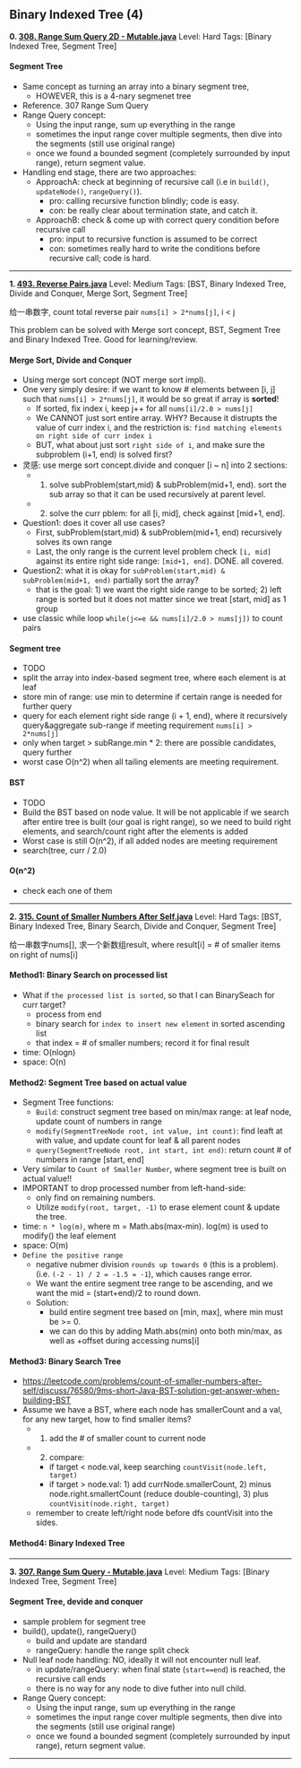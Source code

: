  
 
 
## Binary Indexed Tree (4)
**0. [308. Range Sum Query 2D - Mutable.java](https://github.com/awangdev/LintCode/blob/master/Java/308.%20Range%20Sum%20Query%202D%20-%20Mutable.java)**      Level: Hard      Tags: [Binary Indexed Tree, Segment Tree]
      

#### Segment Tree
- Same concept as turning an array into a binary segment tree,
    - HOWEVER, this is a 4-nary segmenet tree
- Reference. 307 Range Sum Query
- Range Query concept:
    - Using the input range, sum up everything in the range
    - sometimes the input range cover multiple segments, then dive into the segments (still use original range)
    - once we found a bounded segment (completely surrounded by input range), return segment value.
- Handling end stage, there are two approaches:
    - ApproachA: check at beginning of recursive call (i.e in `build()`, `updateNode()`, `rangeQuery()`).
        - pro: calling recursive function blindly; code is easy.
        - con: be really clear about termination state, and catch it.
    - ApproachB: check & come up with correct query condition before recursive call
        - pro: input to recursive function is assumed to be correct
        - con: sometimes really hard to write the conditions before recursive call; code is hard.



---

**1. [493. Reverse Pairs.java](https://github.com/awangdev/LintCode/blob/master/Java/493.%20Reverse%20Pairs.java)**      Level: Medium      Tags: [BST, Binary Indexed Tree, Divide and Conquer, Merge Sort, Segment Tree]
      
给一串数字, count total reverse pair `nums[i] > 2*nums[j]`, i < j

This problem can be solved with Merge sort concept, BST, Segment Tree and Binary Indexed Tree. Good for learning/review.

#### Merge Sort, Divide and Conquer
- Using merge sort concept (NOT merge sort impl).
- One very simply desire: if we want to know # elements between [i, j] such that `nums[i] > 2*nums[j]`, it would be so great if array is **sorted**! 
    - If sorted,  fix index i, keep j++ for all `nums[i]/2.0 > nums[j]`
    - We CANNOT just sort entire array. WHY? Because it distrupts the value of curr index i, and the restriction is: `find matching elements on right side of curr index i`
    - BUT, what about just sort `right side of i`, and make sure the subproblem (i+1, end) is solved first?
- 灵感: use merge sort concept.divide and conquer [i ~ n] into 2 sections:
    - 1) solve subProblem(start,mid) & subProblem(mid+1, end). sort the sub array so that it can be used recursively at parent level.
    - 2) solve the curr pblem: for all [i, mid], check against [mid+1, end].
- Question1: does it cover all use cases?
    - First, subProblem(start,mid) & subProblem(mid+1, end) recursively solves its own range
    - Last, the only range is the current level problem check `[i, mid]` against its entire right side range: `[mid+1, end]`. DONE. all covered.
- Question2: what it is okay for `subProblem(start,mid) & subProblem(mid+1, end)` partially sort the array?
    - that is the goal: 1) we want the right side range to be sorted; 2) left range is sorted but it does not matter since we treat [start, mid] as 1 group
- use classic while loop `while(j<=e && nums[i]/2.0 > nums[j])` to count pairs


#### Segment tree
- TODO
- split the array into index-based segment tree, where each element is at leaf
- store min of range: use min to determine if certain range is needed for further query
- query for each element right side range (i + 1, end), where it recursively query&aggregate sub-range if meeting requirement `nums[i] > 2*nums[j]`
- only when target > subRange.min * 2: there are possible candidates, query further
- worst case O(n^2) when all tailing elements are meeting requirement.

#### BST
- TODO
- Build the BST based on node value. It will be not applicable if we search after entire tree is built (our goal is right range), so we need to build right elements, and search/count right after the elements is added
- Worst case is still O(n^2), if all added nodes are meeting requirement 
- search(tree, curr / 2.0)



#### O(n^2)
- check each one of them




---

**2. [315. Count of Smaller Numbers After Self.java](https://github.com/awangdev/LintCode/blob/master/Java/315.%20Count%20of%20Smaller%20Numbers%20After%20Self.java)**      Level: Hard      Tags: [BST, Binary Indexed Tree, Binary Search, Divide and Conquer, Segment Tree]
      

给一串数字nums[], 求一个新数组result, where result[i] = # of smaller items on right of nums[i]

#### Method1: Binary Search on processed list
- What if `the processed list is sorted`, so that I can BinarySeach for curr target?
    - process from end
    - binary search for `index to insert new element` in sorted ascending list
    - that index = # of smaller numbers; record it for final result
- time: O(nlogn)
- space: O(n)


#### Method2: Segment Tree based on actual value
- Segment Tree functions:
    - `Build`: construct segment tree based on min/max range: at leaf node, update count of numbers in range
    - `modify(SegmentTreeNode root, int value, int count)`: find leaft at with value, and update count for leaf & all parent nodes
    - `query(SegmentTreeNode root, int start, int end)`: return count # of numbers in range [start, end]
- Very similar to `Count of Smaller Number`, where segment tree is built on actual value!!
- IMPORTANT to drop processed number from left-hand-side: 
    - only find on remaining numbers. 
    - Utilize `modify(root, target, -1)` to erase element count & update the tree.
- time: `n * log(m)`, where m = Math.abs(max-min). log(m) is used to modify() the leaf element
- space: O(m)
- `Define the positive range`
    - negative nubmer division `rounds up towards 0` (this is a problem). (i.e. `(-2 - 1) / 2 = -1.5 = -1`), which causes range error.
    - We want the entire segment tree range to be ascending, and we want the mid = (start+end)/2 to round down.
    - Solution: 
        - build entire segment tree based on [min, max], where min must be >= 0. 
        - we can do this by adding Math.abs(min) onto both min/max, as well as +offset during accessing nums[i]



#### Method3: Binary Search Tree
- https://leetcode.com/problems/count-of-smaller-numbers-after-self/discuss/76580/9ms-short-Java-BST-solution-get-answer-when-building-BST
- Assume we have a BST, where each node has smallerCount and a val, for any new target, how to find smaller items?
    - 1) add the # of smaller count to current node
    - 2) compare:
        - if target < node.val, keep searching `countVisit(node.left, target)`
        - if target > node.val: 1) add currNode.smallerCount, 2) minus node.right.smallertCount (reduce double-counting), 3) plus `countVisit(node.right, target)`
    - remember to create left/right node before dfs countVisit into the sides.


#### Method4: Binary Indexed Tree



---

**3. [307. Range Sum Query - Mutable.java](https://github.com/awangdev/LintCode/blob/master/Java/307.%20Range%20Sum%20Query%20-%20Mutable.java)**      Level: Medium      Tags: [Binary Indexed Tree, Segment Tree]
      

#### Segment Tree, devide and conquer
- sample problem for segment tree
- build(), update(), rangeQuery()
    - build and update are standard
    - rangeQuery: handle the range split check
- Null leaf node handling: NO, ideally it will not encounter null leaf.
    - in update/rangeQuery: when final state (`start==end`) is reached, the recursive call ends
    - there is no way for any node to dive futher into null child.
- Range Query concept:
    - Using the input range, sum up everything in the range
    - sometimes the input range cover multiple segments, then dive into the segments (still use original range)
    - once we found a bounded segment (completely surrounded by input range), return segment value.



---

